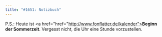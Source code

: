 ```yaml
---
title: "#1651: Notizbuch"
---
```


P.S.:
Heute ist <a href="href="http://www.fonflatter.de/kalender"><strong>Beginn der Sommerzeit</strong></a>. Vergesst nicht, die Uhr eine Stunde vorzustellen.

